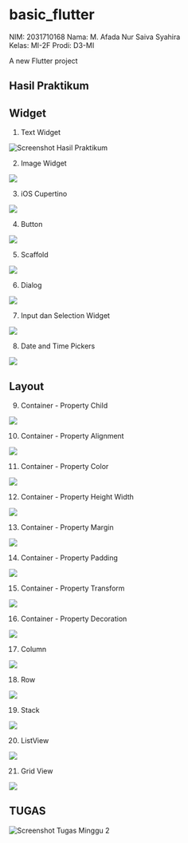 # basic_flutter

NIM: 2031710168
Nama: M. Afada Nur Saiva Syahira  
Kelas: MI-2F
Prodi: D3-MI

A new Flutter project

## Hasil Praktikum
## Widget
1. Text Widget

![Screenshot Hasil Praktikum](screenshot/Text.png)

2. Image Widget

![](screenshot/Image.png)

3. iOS Cupertino 

![](screenshot/cupertino.png)

4. Button

![](screenshot/button.png)

5. Scaffold

![](screenshot/Scaffold.png)

6. Dialog

![](screenshot/dialog.png)

7. Input dan Selection Widget

![](screenshot/input_selection.png)

8. Date and Time Pickers

![](screenshot/datetimepicker.png)

## Layout
9. Container - Property Child

![](screenshot/container.png)

10. Container - Property Alignment

![](screenshot/bottompropertyalignment.png)

11. Container - Property Color

![](screenshot/color.png)

12. Container - Property Height Width

![](screenshot/height&width.png)

13. Container - Property Margin

![](screenshot/margin.png)

14. Container - Property Padding

![](screenshot/padding.png)

15. Container - Property Transform

![](screenshot/transform.png)

16. Container - Property Decoration

![](screenshot/decoration.png)

17. Column

![](screenshot/column.png)

18. Row

![](screenshot/row.png)

19. Stack

![](screenshot/stack.png)

20. ListView

![](screenshot/listView.png)

21. Grid View

![](screenshot/gridview.png)

## TUGAS
![Screenshot Tugas Minggu 2]()